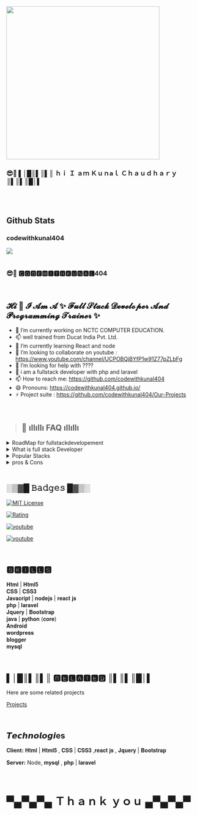 <img src="https://avatars.githubusercontent.com/u/96905815?s=400&u=553c5881b1c1c05f3243bf2ff49fd054692238b5&v=4" width="400px" > 




### 😎🚀 ▌│█║▌║▌║ ｈｉ Ｉ ａｍ Ｋｕｎaｌ Ｃｈａｕｄｈａｒｙ ║▌║▌║█│▌
<br>
<br/>  


## Github Stats  


### codewithkunal404  
<div align="left"><img src="https://github-readme-stats.vercel.app/api?username=codewithkunal404&show_icons=true&count_private=true&hide_border=true" align="center" /></div>  

<br/>  

### 😎🚀 🅲🅾🅳🅴🆆🅸🆃🅷🅺🆄🅽🅰🅻404
<br>


## 𝓗𝓲 👋 𝓘 𝓐𝓶 𝓐 ✨ 𝓕𝓾𝓵𝓵 𝓢𝓽𝓪𝓬𝓴 𝓓𝓮𝓿𝓮𝓵𝓸𝓹𝓮𝓻 𝓐𝓷𝓭 𝓟𝓻𝓸𝓰𝓻𝓪𝓶𝓶𝓲𝓷𝓰 𝓣𝓻𝓪𝓲𝓷𝓮𝓻 ✨
- 🔭 I’m currently working on NCTC COMPUTER EDUCATION.
- 📫 well trained from Ducat India Pvt. Ltd.
- 🌱 I’m currently learning React and node
- 👯 I’m looking to collaborate on youtube : https://www.youtube.com/channel/UCPOBQjBYfP1w91Z77pZLbFg
- 🤔 I’m looking for help with ????
- 💬 i am a fullstack developer with php and laravel
- 📫 How to reach me: https://github.com/codewithkunal404
- 😄 Pronouns: https://codewithkunal404.github.io/
- ⚡ Project suite : https://github.com/codewithkunal404/Our-Projects


<br>


>## 🤔 ıllıllı FAQ ıllıllı


<details>

<summary>RoadMap for fullstackdevelopement</summary>

### Front End(Client Software)

- HTML
- CSS
- Bootstrap
- W3.CSS
- JavaScript
- ES5
- HTML DOM
- JSON
- XML
- jQuery
- Angular
- React
- Backbone.js
- Ember.js
- Redux
- Storybook
- GraphQL
- Meteor.js
- Grunt
- Gulp
   
### Back End(Server Software)
   
- PHP
- ASP
- C++
- C#
- Java
- Python
- Node.js
- Express.js
- Ruby
- REST
- Go
- SQL
- MongoDB
- Sass
- Less
- Firebase.com

</details>

<details>


<summary>What is full stack Developer</summary>
Full Stack Web Developer
> A full stack web developer is a person who can develop both client and server software.

In addition to mastering HTML and CSS, he/she also knows how to:

- Program a browser (like using JavaScript, jQuery, Angular, or Vue)
- Program a server (like using PHP, ASP, Python, or Node)
- Program a database (like using SQL, SQLite, or MongoDB)

</details>

<details>

<summary>Popular Stacks</summary>

- LAMP stack: JavaScript - Linux - Apache - MySQL - PHP
- LEMP stack: JavaScript - Linux - Nginx - MySQL - PHP
- MEAN stack: JavaScript - MongoDB - Express - AngularJS - Node.js
- Django stack: JavaScript - Python - Django - MySQL
- Ruby on Rails: JavaScript - Ruby - SQLite - Rails

</details>

<details>
<summary>pros & Cons</summary>
   
>## Advantages
   
> The advantage of being a full stack web developer is:

- You can master all the techniques involved in a development project
- You can make a prototype very rapidly
- You can provide help to all the team members
- You can reduce the cost of the project
- You can reduce the time used for team communication
- You can switch between front and back end development based on requirements
- You can better understand all aspects of new and upcoming technologies

>## Disadvantages
- The solution chosen can be wrong for the project
- The solution chosen can be dependent on developer skills
- The solution can generate a key person risk
- Being a full stack developer is increasingly complex

</details>

<br>

## ░▒▓█ 𝙱𝚊𝚍𝚐𝚎𝚜 █▓▒░


[![MIT License](https://img.shields.io/badge/License-MIT-green.svg)](https://github.com/codewithkunal404/Our-Projects/blob/main/LICENSE)

[![Rating](https://img.shields.io/amo/stars/dustman)](https://github.com/codewithkunal404)

[![youtube](https://img.shields.io/youtube/channel/views/UCPOBQjBYfP1w91Z77pZLbFg?label=youtube&style=social)](https://www.youtube.com/channel/UCPOBQjBYfP1w91Z77pZLbFg)

[![youtube](https://img.shields.io/powershellgallery/dt/Azure.Storage)](https://github.com/codewithkunal404)

<br>

## 🆂🅺🅸🅻🅻🆂

 𝐇𝐭𝐦𝐥 | 𝐇𝐭𝐦𝐥𝟓 
 <br>
 𝐂𝐒𝐒 | 𝐂𝐒𝐒𝟑
 <br>
 𝐉𝐚𝐯𝐚𝐜𝐫𝐢𝐩𝐭 | 𝐧𝐨𝐝𝐞𝐣𝐬 | 𝐫𝐞𝐚𝐜𝐭 𝐣𝐬 
 <br>
 𝐩𝐡𝐩 | 𝐥𝐚𝐫𝐚𝐯𝐞𝐥 
 <br>
 𝐉𝐪𝐮𝐞𝐫𝐲 | 𝐁𝐨𝐨𝐭𝐬𝐭𝐫𝐚𝐩 
 <br>
 𝐣𝐚𝐯𝐚 | 𝐩𝐲𝐭𝐡𝐨𝐧 (𝐜𝐨𝐫𝐞) 
 <br>
 𝐀𝐧𝐝𝐫𝐨𝐢𝐝 
 <br>
 𝐰𝐨𝐫𝐝𝐩𝐫𝐞𝐬𝐬
 <br>
 𝐛𝐥𝐨𝐠𝐠𝐞𝐫 
 <br>
 𝐦𝐲𝐬𝐪𝐥
 
 <br>
 

## ▌│█║▌║▌║ 🆁🅴🅻🅰🆃🅴🅳 ║▌║▌║█│▌

Here are some related projects

[Projects](https://github.com/codewithkunal404/Our-Projects)

<br>


##  𝙏𝙚𝙘𝙝𝙣𝙤𝙡𝙤𝙜𝙞es

**Client:** 𝐇𝐭𝐦𝐥 | 𝐇𝐭𝐦𝐥𝟓 ,  𝐂𝐒𝐒 | 𝐂𝐒𝐒𝟑 ,𝐫𝐞𝐚𝐜𝐭 𝐣𝐬 , 𝐉𝐪𝐮𝐞𝐫𝐲 | 𝐁𝐨𝐨𝐭𝐬𝐭𝐫𝐚𝐩 

**Server:** Node, 𝐦𝐲𝐬𝐪𝐥 , 𝐩𝐡𝐩 | 𝐥𝐚𝐫𝐚𝐯𝐞𝐥 

<br>

# ▀▄▀▄▀▄ Ｔｈａｎｋ ｙｏｕ ▄▀▄▀▄▀
